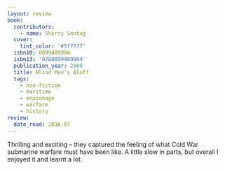 ```yaml
---
layout: review
book:
  contributors:
    - name: Sherry Sontag
  cover:
    tint_color: '#5f7777'
  isbn10: 0099409984
  isbn13: '9780099409984'
  publication_year: 2000
  title: Blind Man’s Bluff
  tags:
    - non-fiction
    - maritime
    - espionage
    - warfare
    - history
review:
  date_read: 2016-07
---
```

Thrilling and exciting – they captured the feeling of what Cold War submarine warfare must have been like. A little slow in parts, but overall I enjoyed it and learnt a lot.
